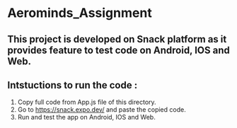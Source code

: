 # Aerominds_Assignment

## This project is developed on Snack platform as it provides feature to test code on Android, IOS and Web. 

## Intstuctions to run the code :

1. Copy full code from App.js file of this directory.
2. Go to https://snack.expo.dev/ and paste the copied code.
3. Run and test the app on Android, IOS and Web. 
